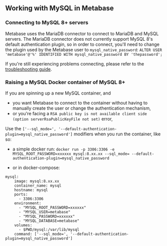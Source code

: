 ## Working with MySQL in Metabase

### Connecting to MySQL 8+ servers

Metabase uses the MariaDB connector to connect to MariaDB and MySQL servers. The MariaDB connector does not currently support MySQL 8's default authentication plugin, so in order to connect, you'll need to change the plugin used by the Metabase user to `mysql_native_password`: `ALTER USER 'metabase'@'%' IDENTIFIED WITH mysql_native_password BY 'thepassword';`

If you're still experiencing problems connecting, please refer to the [troubleshooting guide](../../troubleshooting-guide/datawarehouse.html#mysql-unable-to-log-in-with-correct-credentials).

### Raising a MySQL Docker container of MySQL 8+

If you are spinning up a new MySQL container, and

 - you want Metabase to connect to the container without having to manually create the user or change the authentication mechanism,
 - or you're facing a `RSA public key is not available client side (option serverRsaPublicKeyFile not set)` error,
 
Use the `['--sql_mode=', '--default-authentication-plugin=mysql_native_password']` modifiers when you run the container, like so:
 
- a simple docker run: `docker run -p 3306:3306 -e MYSQL_ROOT_PASSWORD=xxxxxx mysql:8.xx.xx --sql_mode= --default-authentication-plugin=mysql_native_password`

- or in docker-compose:

```
mysql:
    image: mysql:8.xx.xx
    container_name: mysql
    hostname: mysql
    ports: 
      - 3306:3306
    environment:
      - "MYSQL_ROOT_PASSWORD=xxxxxx"
      - "MYSQL_USER=metabase"
      - "MYSQL_PASSWORD=xxxxxx"
      - "MYSQL_DATABASE=metabase"
    volumes:
      - $PWD/mysql:/var/lib/mysql
    command: ['--sql_mode=', '--default-authentication-plugin=mysql_native_password']
```